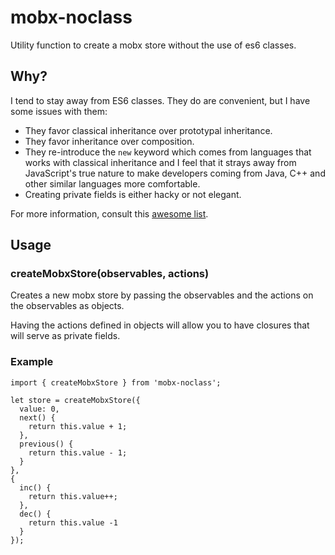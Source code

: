 # mobx-noclass

Utility function to create a mobx store without the use of es6 classes.

## Why?

I tend to stay away from ES6 classes. They do are convenient, but I have some issues with them:

* They favor classical inheritance over prototypal inheritance.
* They favor inheritance over composition.
* They re-introduce the `new` keyword which comes from languages that works with classical inheritance and I feel that it strays away from JavaScript's true nature to make developers coming from Java, C++ and other similar languages more comfortable.
* Creating private fields is either hacky or not elegant.

For more information, consult this [awesome list](https://github.com/joshburgess/not-awesome-es6-classes).

## Usage

### createMobxStore(observables, actions)

Creates a new mobx store by passing the observables and the actions on the observables as objects.

Having the actions defined in objects will allow you to have closures that will serve as private fields.

### Example

    import { createMobxStore } from 'mobx-noclass';

    let store = createMobxStore({
      value: 0,
      next() {
        return this.value + 1;
      },
      previous() {
        return this.value - 1;
      }
    },
    {
      inc() {
        return this.value++;
      },
      dec() {
        return this.value -1
      }
    });
